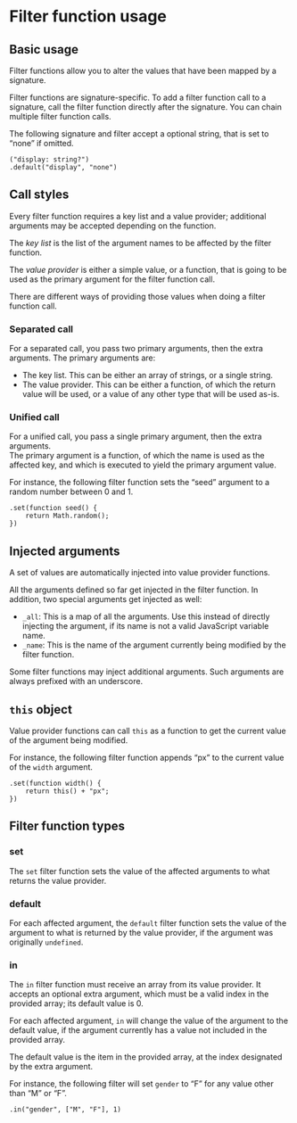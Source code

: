# Filter function usage

## Basic usage

Filter functions allow you to alter the values that have been mapped by a signature.

Filter functions are signature-specific. To add a filter function call to a signature, call the filter function directly after the signature. You can chain multiple filter function calls.

The following signature and filter accept a optional string, that is set to “none” if omitted.

	("display: string?")
	.default("display", "none")

## Call styles

Every filter function requires a key list and a value provider; additional arguments may be accepted depending on the function.

The *key list* is the list of the argument names to be affected by the filter function.

The *value provider* is either a simple value, or a function, that is going to be used as the primary argument for the filter function call.

There are different ways of providing those values when doing a filter function call.

### Separated call

For a separated call, you pass two primary arguments, then the extra arguments. The primary arguments are:

- The key list. This can be either an array of strings, or a single string.
- The value provider. This can be either a function, of which the return value will be used, or a value of any other type that will be used as-is.

### Unified call

For a unified call, you pass a single primary argument, then the extra arguments.  
The primary argument is a function, of which the name is used as the affected key, and which is executed to yield the primary argument value.

For instance, the following filter function sets the “seed” argument to a random number between 0 and 1.

	.set(function seed() {
		return Math.random();
	})

## Injected arguments

A set of values are automatically injected into value provider functions.

All the arguments defined so far get injected in the filter function. In addition, two special arguments get injected as well:

- `_all`: This is a map of all the arguments. Use this instead of directly injecting the argument, if its name is not a valid JavaScript variable name.
- `_name`: This is the name of the argument currently being modified by the filter function.

Some filter functions may inject additional arguments. Such arguments are always prefixed with an underscore.

## `this` object

Value provider functions can call `this` as a function to get the current value of the argument being modified.

For instance, the following filter function appends “px” to the current value of the `width` argument.

	.set(function width() {
		return this() + "px";
	})

## Filter function types

### set

The `set` filter function sets the value of the affected arguments to what returns the value provider.

### default

For each affected argument, the `default` filter function sets the value of the argument to what is returned by the value provider, if the argument was originally `undefined`.

### in

The `in` filter function must receive an array from its value provider. It accepts an optional extra argument, which must be a valid index in the provided array; its default value is 0.

For each affected argument, `in` will change the value of the argument to the default value, if the argument currently has a value not included in the provided array.

The default value is the item in the provided array, at the index designated by the extra argument.

For instance, the following filter will set `gender` to “F” for any value other than “M” or “F”.

	.in("gender", ["M", "F"], 1)
